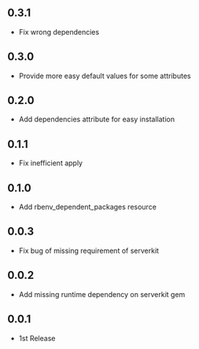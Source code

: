 ## 0.3.1
- Fix wrong dependencies

## 0.3.0
- Provide more easy default values for some attributes

## 0.2.0
- Add dependencies attribute for easy installation

## 0.1.1
- Fix inefficient apply

## 0.1.0
- Add rbenv_dependent_packages resource

## 0.0.3
- Fix bug of missing requirement of serverkit

## 0.0.2
- Add missing runtime dependency on serverkit gem

## 0.0.1
- 1st Release
